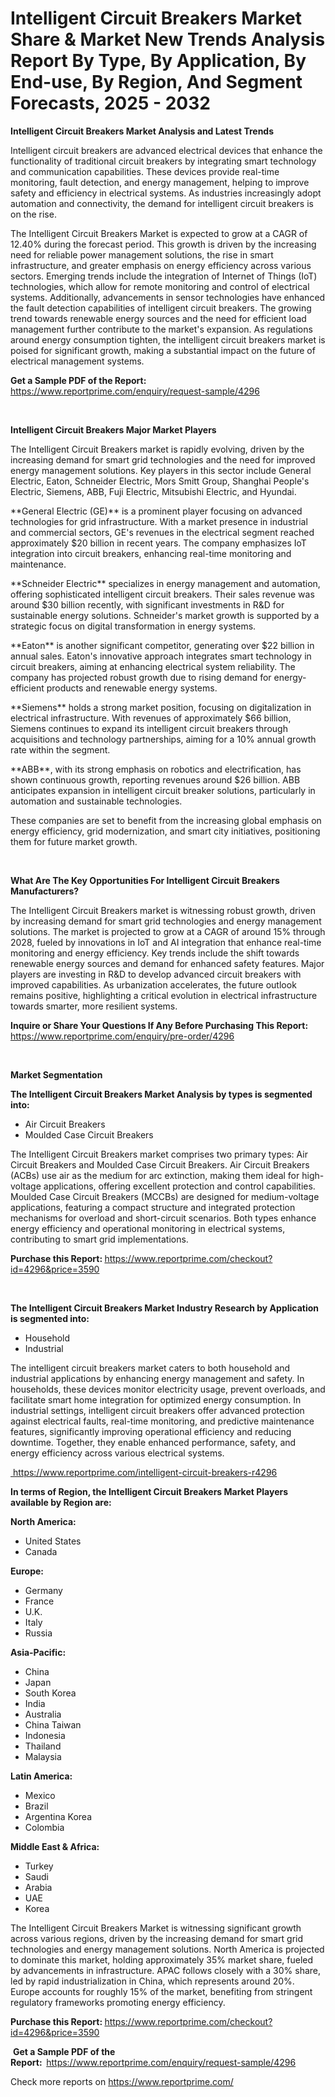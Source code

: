 <p><h1>Intelligent Circuit Breakers Market Share & Market New Trends Analysis Report By Type, By Application, By End-use, By Region, And Segment Forecasts, 2025 - 2032</h1></p><p><strong>Intelligent Circuit Breakers Market Analysis and Latest Trends</strong></p>
<p><p>Intelligent circuit breakers are advanced electrical devices that enhance the functionality of traditional circuit breakers by integrating smart technology and communication capabilities. These devices provide real-time monitoring, fault detection, and energy management, helping to improve safety and efficiency in electrical systems. As industries increasingly adopt automation and connectivity, the demand for intelligent circuit breakers is on the rise.</p><p>The Intelligent Circuit Breakers Market is expected to grow at a CAGR of 12.40% during the forecast period. This growth is driven by the increasing need for reliable power management solutions, the rise in smart infrastructure, and greater emphasis on energy efficiency across various sectors. Emerging trends include the integration of Internet of Things (IoT) technologies, which allow for remote monitoring and control of electrical systems. Additionally, advancements in sensor technologies have enhanced the fault detection capabilities of intelligent circuit breakers. The growing trend towards renewable energy sources and the need for efficient load management further contribute to the market's expansion. As regulations around energy consumption tighten, the intelligent circuit breakers market is poised for significant growth, making a substantial impact on the future of electrical management systems.</p></p>
<p><strong>Get a Sample PDF of the Report:&nbsp;</strong> <a href="https://www.reportprime.com/enquiry/request-sample/4296?utm_campaign=3508&utm_medium=2&utm_source=Github&utm_content=ia&utm_term=19032025&utm_id=intelligent-circuit-breakers">https://www.reportprime.com/enquiry/request-sample/4296</a></p>
<p>&nbsp;</p>
<p><strong>Intelligent Circuit Breakers Major Market Players</strong></p>
<p><p>The Intelligent Circuit Breakers market is rapidly evolving, driven by the increasing demand for smart grid technologies and the need for improved energy management solutions. Key players in this sector include General Electric, Eaton, Schneider Electric, Mors Smitt Group, Shanghai People's Electric, Siemens, ABB, Fuji Electric, Mitsubishi Electric, and Hyundai.</p><p>**General Electric (GE)** is a prominent player focusing on advanced technologies for grid infrastructure. With a market presence in industrial and commercial sectors, GE's revenues in the electrical segment reached approximately $20 billion in recent years. The company emphasizes IoT integration into circuit breakers, enhancing real-time monitoring and maintenance.</p><p>**Schneider Electric** specializes in energy management and automation, offering sophisticated intelligent circuit breakers. Their sales revenue was around $30 billion recently, with significant investments in R&D for sustainable energy solutions. Schneider's market growth is supported by a strategic focus on digital transformation in energy systems.</p><p>**Eaton** is another significant competitor, generating over $22 billion in annual sales. Eaton's innovative approach integrates smart technology in circuit breakers, aiming at enhancing electrical system reliability. The company has projected robust growth due to rising demand for energy-efficient products and renewable energy systems.</p><p>**Siemens** holds a strong market position, focusing on digitalization in electrical infrastructure. With revenues of approximately $66 billion, Siemens continues to expand its intelligent circuit breakers through acquisitions and technology partnerships, aiming for a 10% annual growth rate within the segment.</p><p>**ABB**, with its strong emphasis on robotics and electrification, has shown continuous growth, reporting revenues around $26 billion. ABB anticipates expansion in intelligent circuit breaker solutions, particularly in automation and sustainable technologies.</p><p>These companies are set to benefit from the increasing global emphasis on energy efficiency, grid modernization, and smart city initiatives, positioning them for future market growth.</p></p>
<p>&nbsp;</p>
<p><strong>What Are The Key Opportunities For Intelligent Circuit Breakers Manufacturers?</strong></p>
<p><p>The Intelligent Circuit Breakers market is witnessing robust growth, driven by increasing demand for smart grid technologies and energy management solutions. The market is projected to grow at a CAGR of around 15% through 2028, fueled by innovations in IoT and AI integration that enhance real-time monitoring and energy efficiency. Key trends include the shift towards renewable energy sources and demand for enhanced safety features. Major players are investing in R&D to develop advanced circuit breakers with improved capabilities. As urbanization accelerates, the future outlook remains positive, highlighting a critical evolution in electrical infrastructure towards smarter, more resilient systems.</p></p>
<p><strong>Inquire or Share Your Questions If Any Before Purchasing This Report:</strong> <a href="https://www.reportprime.com/enquiry/pre-order/4296?utm_campaign=3508&utm_medium=2&utm_source=Github&utm_content=ia&utm_term=19032025&utm_id=intelligent-circuit-breakers">https://www.reportprime.com/enquiry/pre-order/4296</a></p>
<p>&nbsp;</p>
<p><strong>Market Segmentation</strong></p>
<p><strong>The Intelligent Circuit Breakers Market Analysis by types is segmented into:</strong></p>
<p><ul><li>Air Circuit Breakers</li><li>Moulded Case Circuit Breakers</li></ul></p>
<p><p>The Intelligent Circuit Breakers market comprises two primary types: Air Circuit Breakers and Moulded Case Circuit Breakers. Air Circuit Breakers (ACBs) use air as the medium for arc extinction, making them ideal for high-voltage applications, offering excellent protection and control capabilities. Moulded Case Circuit Breakers (MCCBs) are designed for medium-voltage applications, featuring a compact structure and integrated protection mechanisms for overload and short-circuit scenarios. Both types enhance energy efficiency and operational monitoring in electrical systems, contributing to smart grid implementations.</p></p>
<p><strong>Purchase this Report:&nbsp;</strong><a href="https://www.reportprime.com/checkout?id=4296&price=3590&utm_campaign=3508&utm_medium=2&utm_source=Github&utm_content=ia&utm_term=19032025&utm_id=intelligent-circuit-breakers">https://www.reportprime.com/checkout?id=4296&price=3590</a></p>
<p>&nbsp;</p>
<p><strong>The Intelligent Circuit Breakers Market Industry Research by Application is segmented into:</strong></p>
<p><ul><li>Household</li><li>Industrial</li></ul></p>
<p><p>The intelligent circuit breakers market caters to both household and industrial applications by enhancing energy management and safety. In households, these devices monitor electricity usage, prevent overloads, and facilitate smart home integration for optimized energy consumption. In industrial settings, intelligent circuit breakers offer advanced protection against electrical faults, real-time monitoring, and predictive maintenance features, significantly improving operational efficiency and reducing downtime. Together, they enable enhanced performance, safety, and energy efficiency across various electrical systems.</p></p>
<p><a href="https://www.reportprime.com/intelligent-circuit-breakers-r4296?utm_campaign=3508&utm_medium=2&utm_source=Github&utm_content=ia&utm_term=19032025&utm_id=intelligent-circuit-breakers">&nbsp;https://www.reportprime.com/intelligent-circuit-breakers-r4296</a></p>
<p><strong>In terms of Region, the Intelligent Circuit Breakers Market Players available by Region are:</strong></p>
<p>
    <p> <strong> North America: </strong>
        <ul>
            <li>United States</li>
            <li>Canada</li>
        </ul>
        </p> 
    <p> <strong> Europe: </strong>
        <ul>
            <li>Germany</li>
            <li>France</li>
            <li>U.K.</li>
            <li>Italy</li>
            <li>Russia</li>
        </ul>
        </p> 
    <p> <strong> Asia-Pacific: </strong>
        <ul>
            <li>China</li>
            <li>Japan</li>
            <li>South Korea</li>
            <li>India</li>
            <li>Australia</li>
            <li>China Taiwan</li>
            <li>Indonesia</li>
            <li>Thailand</li>
            <li>Malaysia</li>
        </ul>
        </p> 
    <p> <strong> Latin America: </strong>
        <ul>
            <li>Mexico</li>
            <li>Brazil</li>
            <li>Argentina Korea</li>
            <li>Colombia</li>
        </ul>
        </p> 
    <p> <strong> Middle East & Africa: </strong>
        <ul>
            <li>Turkey</li>
            <li>Saudi</li>
            <li>Arabia</li>
            <li>UAE</li>
            <li>Korea</li>
        </ul>
    </p>
    </p>
<p><p>The Intelligent Circuit Breakers Market is witnessing significant growth across various regions, driven by the increasing demand for smart grid technologies and energy management solutions. North America is projected to dominate this market, holding approximately 35% market share, fueled by advancements in infrastructure. APAC follows closely with a 30% share, led by rapid industrialization in China, which represents around 20%. Europe accounts for roughly 15% of the market, benefiting from stringent regulatory frameworks promoting energy efficiency.</p></p>
<p><strong>Purchase this Report: </strong><a href="https://www.reportprime.com/checkout?id=4296&price=3590&utm_campaign=3508&utm_medium=2&utm_source=Github&utm_content=ia&utm_term=19032025&utm_id=intelligent-circuit-breakers">https://www.reportprime.com/checkout?id=4296&price=3590</a></p>
<p>&nbsp;<strong>Get a Sample PDF of the Report:&nbsp;&nbsp;</strong><a href="https://www.reportprime.com/enquiry/request-sample/4296?utm_campaign=3508&utm_medium=2&utm_source=Github&utm_content=ia&utm_term=19032025&utm_id=intelligent-circuit-breakers">https://www.reportprime.com/enquiry/request-sample/4296</a></p>
<p><strong></strong></p>
<p>Check more reports on <a href="https://www.reportprime.com/?utm_campaign=3508&utm_medium=2&utm_source=Github&utm_content=ia&utm_term=19032025&utm_id=intelligent-circuit-breakers">https://www.reportprime.com/</a></p>